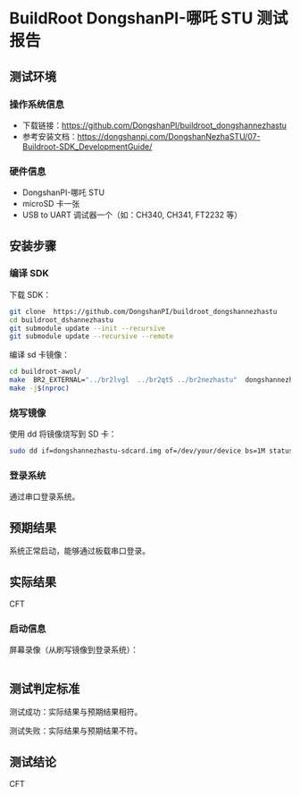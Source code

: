 # BuildRoot DongshanPI-哪吒 STU 测试报告

## 测试环境

### 操作系统信息

- 下载链接：https://github.com/DongshanPI/buildroot_dongshannezhastu
- 参考安装文档：https://dongshanpi.com/DongshanNezhaSTU/07-Buildroot-SDK_DevelopmentGuide/

### 硬件信息

- DongshanPI-哪吒 STU
- microSD 卡一张
- USB to UART 调试器一个（如：CH340, CH341, FT2232 等）

## 安装步骤

### 编译 SDK

下载 SDK：
```bash
git clone  https://github.com/DongshanPI/buildroot_dongshannezhastu
cd buildroot_dshannezhastu
git submodule update --init --recursive
git submodule update --recursive --remote
```

编译 sd 卡镜像：
```bash
cd buildroot-awol/
make  BR2_EXTERNAL="../br2lvgl  ../br2qt5 ../br2nezhastu"  dongshannezhastu_sdcard_core_defconfig
make -j$(nproc)
```

### 烧写镜像

使用 dd 将镜像烧写到 SD 卡：
```bash
sudo dd if=dongshannezhastu-sdcard.img of=/dev/your/device bs=1M status=progress
```

### 登录系统

通过串口登录系统。

## 预期结果

系统正常启动，能够通过板载串口登录。

## 实际结果

CFT

### 启动信息


屏幕录像（从刷写镜像到登录系统）：

```log
```


## 测试判定标准

测试成功：实际结果与预期结果相符。

测试失败：实际结果与预期结果不符。

## 测试结论

CFT